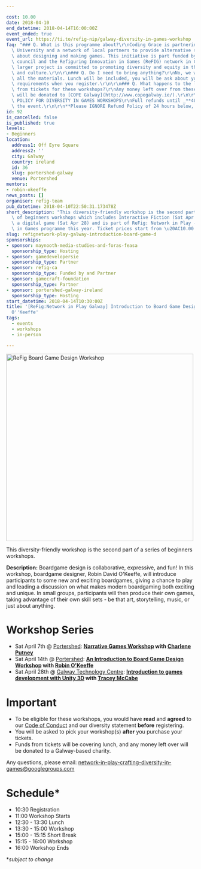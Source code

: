 ```yaml
---

cost: 10.00
date: 2018-04-10
end_datetime: 2018-04-14T16:00:00Z
event_ended: true
event_url: https://ti.to/refig-nip/galway-diversity-in-games-workshop
faq: "### Q. What is this programme about?\r\nCoding Grace is partnering with Maynooth\
  \ University and a network of local partners to provide alternative spaces for learning\
  \ about designing and making games. This initiative is part funded by SSHRC research\
  \ council and the Refiguring Innovation in Games (ReFIG) network in Canada. The\
  \ larger project is committed to promoting diversity and equity in the games industry\
  \ and culture.\r\n\r\n### Q. Do I need to bring anything?\r\nNo, we will provide\
  \ all the materials. Lunch will be included, you will be ask about your dietary\
  \ requirements when you register.\r\n\r\n### Q. What happens to the left over money\
  \ from tickets for these workshops?\r\nAny money left over from these workshops\
  \ will be donated to [COPE Galway](http://www.copegalway.ie/).\r\n\r\n### Q. REFUND\
  \ POLICY FOR DIVERSITY IN GAMES WORKSHOPS\r\nFull refunds until _**48 hours before**_\
  \ the event.\r\n\r\n**Please IGNORE Refund Policy of 24 hours below, it's 48 hours**"
id: 92
is_cancelled: false
is_published: true
levels:
- Beginners
location:
  address1: Off Eyre Square
  address2: ''
  city: Galway
  country: ireland
  id: 36
  slug: portershed-galway
  venue: Portershed
mentors:
- robin-okeeffe
news_posts: []
organiser: refig-team
pub_datetime: 2018-04-10T22:50:31.173478Z
short_description: "This diversity-friendly workshop is the second part of a series\
  \ of beginners workshops which includes Interactive Fiction (Sat Apr 7) & Creating\
  \ a digital game (Sat Apr 28) and is part of ReFig: Network in Play - Crafting Diversity\
  \ in Games programme this year. Ticket prices start from \u20AC10.00."
slug: refignetwork-play-galway-introduction-board-game-d
sponsorships:
- sponsor: maynooth-media-studies-and-foras-feasa
  sponsorship_type: Hosting
- sponsor: gamedevelopersie
  sponsorship_type: Partner
- sponsor: refig-ca
  sponsorship_type: Funded by and Partner
- sponsor: gamecraft-foundation
  sponsorship_type: Partner
- sponsor: portershed-galway-ireland
  sponsorship_type: Hosting
start_datetime: 2018-04-14T10:30:00Z
title: '[ReFig:Network in Play Galway] Introduction to Board Game Design with Robin
  O''Keeffe'
tags:
  - events
  - workshops
  - in-person

---
```


<p><img width="500" src="https://d2z6c3c3r6k4bx.cloudfront.net/uploads/event/banner/1057575/91ddf03b427cdf22d1044fd6988aa1d9.jpg" alt="ReFig Board Game Design Workshop"/></p>

This diversity-friendly workshop is the second part of a series of beginners workshops.

**Description:** Boardgame design is collaborative, expressive, and fun! In this workshop, boardgame designer, Robin David O'Keeffe, will introduce participants to some new and exciting boardgames, giving a chance to play and leading a discussion on what makes modern boardgaming both exciting and unique. In small groups, participants will then produce their own games, taking advantage of their own skill sets - be that art, storytelling, music, or just about anything.

# Workshop Series
* Sat April 7th @ [Portershed](https://www.portershed.com/): __[Narrative Games Workshop](http://www.codinggrace.com/events/refignetwork-play-galway-writing-interactivity-cha/93/) with [Charlene Putney](https://twitter.com/alphachar)__
* Sat April 14th @ [Portershed](https://www.portershed.com/):  __[An Introduction to Board Game Design Workshop](http://www.codinggrace.com/events/refignetwork-play-galway-introduction-board-game-d/92/) with [Robin O'Keeffe](http://www.robin-david.com/)__  
* Sat April 28th @ [Galway Technology Centre](http://www.gtc.ie/): __[Introduction to games development with Unity 3D](http://www.codinggrace.com/events/refignetwork-play-galway-introduction-unity3d/94/) with [Tracey McCabe](https://www.linkedin.com/in/tracey-mccabe-718a3514/)__ 

# Important
* To be eligible for these workshops, you would have __read__ and __agreed__ to  our [Code of Conduct](http://gamedevelopers.ie/diversity/refig-nip-code-of-conduct/) and our diversity statement __before__ registering.
* You will be asked to pick your workshop(s) __after__ you purchase your tickets.
* Funds from tickets will be covering lunch, and any money left over will be donated to a Galway-based charity.

Any questions, please email: network-in-play-crafting-diversity-in-games@googlegroups.com

# Schedule* 
* 10:30 Registration
* 11:00 Workshop Starts
* 12:30 - 13:30 Lunch
* 13:30 - 15:00 Workshop
* 15:00 - 15:15 Short Break
* 15:15 - 16:00 Workshop 
* 16:00 Workshop Ends

*_subject to change_

